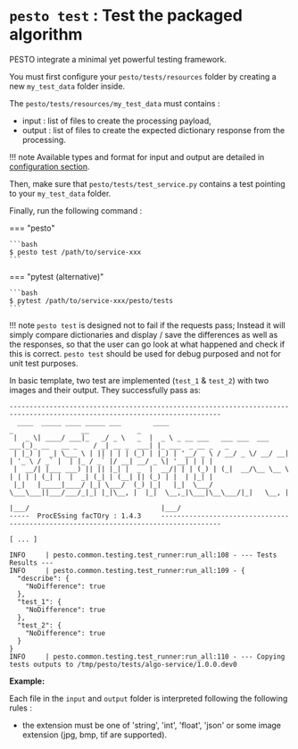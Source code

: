 # `pesto test` : Test the packaged algorithm

PESTO integrate a minimal yet powerful testing framework.

You must first configure your `pesto/tests/resources` folder by creating a new `my_test_data` folder inside.

The `pesto/tests/resources/my_test_data` must contains :

- input : list of files to create the processing payload,
- output : list of files to create the expected dictionary response from the processing.

!!! note
    Available types and format for input and output are detailed in [configuration section](package_configuration.md).

Then, make sure that `pesto/tests/test_service.py` contains a test pointing to your `my_test_data` folder.

Finally, run the following command :

=== "pesto"

    ```bash
    $ pesto test /path/to/service-xxx
    ```

=== "pytest  (alternative)"

    ```bash
    $ pytest /path/to/service-xxx/pesto/tests
    ```

!!! note
	`pesto test` is designed not to fail if the requests pass; Instead it will simply compare dictionaries and display / 
     save the differences as well as the responses, so that the user can go look at what happened and check if this is correct.
     `pesto test` should be used for debug purposed and not for unit test purposes.

In basic template, two test are implemented (`test_1` & `test_2`) with two images and their output. They successfully pass as:

```text
---------------------------------------------------------------------------------------------------------------------------
  ____  _____ ____ _____ ___        ____                              _                 __            _
 |  _ \| ____/ ___|_   _/ _ \   _  |  _ \ _ __ ___   ___ ___  ___ ___(_)_ __   __ _    / _| __ _  ___| |_ ___  _ __ _   _
 | |_) |  _| \___ \ | || | | | (_) | |_) | '__/ _ \ / __/ _ \/ __/ __| | '_ \ / _` |  | |_ / _` |/ __| __/ _ \| '__| | | |
 |  __/| |___ ___) || || |_| |  _  |  __/| | | (_) | (_|  __/\__ \__ \ | | | | (_| |  |  _| (_| | (__| || (_) | |  | |_| |
 |_|   |_____|____/ |_| \___/  (_) |_|   |_|  \___/ \___\___||___/___/_|_| |_|\__, |  |_|  \__,_|\___|\__\___/|_|   \__, |
                                                                              |___/                                 |___/
-----  ProcESsing facTOry : 1.4.3     -------------------------------------------------------------------------------------

[ ... ]

INFO     | pesto.common.testing.test_runner:run_all:108 - --- Tests Results ---
INFO     | pesto.common.testing.test_runner:run_all:109 - {
  "describe": {
    "NoDifference": true
  },
  "test_1": {
    "NoDifference": true
  },
  "test_2": {
    "NoDifference": true
  }
}
INFO     | pesto.common.testing.test_runner:run_all:110 - --- Copying tests outputs to /tmp/pesto/tests/algo-service/1.0.0.dev0
```

**Example:**

Each file in the `input` and `output` folder is interpreted following the following rules :

- the extension must be one of 'string', 'int', 'float', 'json' or some image extension (jpg, bmp, tif are supported).



